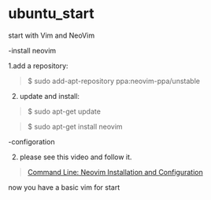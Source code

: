 # ubuntu_start

start with Vim and NeoVim

-install neovim

1.add a repository:
>$ sudo add-apt-repository ppa:neovim-ppa/unstable

2. update and install:
>$ sudo apt-get update

>$ sudo apt-get install neovim

-configoration

2. please see this video and follow it.
> [Command Line: Neovim Installation and Configuration](https://www.youtube.com/watch?v=ZEFXeRIFvN0)

now you have a basic vim for start
